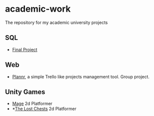 # academic-work
The repository for my academic university projects


## SQL

  - [Final Project](https://github.com/joao-neves95/academic-work/tree/master/SQL_FinalProject)


## Web

  - [Plannr](https://github.com/joao-neves95/academic-work/tree/master/Web/plannr), a simple Trello like projects management tool. Group project.


## Unity Games

  - [Mage](https://github.com/joao-neves95/academic-work/tree/master/Unity/1_Mage) 2d Platformer
  - *[The Lost Chests](https://github.com/joao-neves95/academic-work/tree/master/Unity/TheLostChests) 2d Platformer

